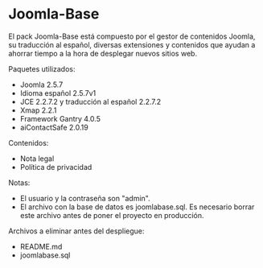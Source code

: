 Joomla-Base
===========

El pack Joomla-Base está compuesto por el gestor de contenidos Joomla, su traducción al español, diversas extensiones y contenidos que ayudan a ahorrar tiempo a la hora de desplegar nuevos sitios web.

Paquetes utilizados:
- Joomla 2.5.7
- Idioma español 2.5.7v1
- JCE 2.2.7.2 y traducción al español 2.2.7.2
- Xmap 2.2.1
- Framework Gantry 4.0.5
- aiContactSafe 2.0.19

Contenidos:
- Nota legal
- Política de privacidad

Notas:
- El usuario y la contraseña son "admin".
- El archivo con la base de datos es joomlabase.sql. Es necesario borrar este archivo antes de poner el proyecto en producción.

Archivos a eliminar antes del despliegue:
- README.md
- joomlabase.sql